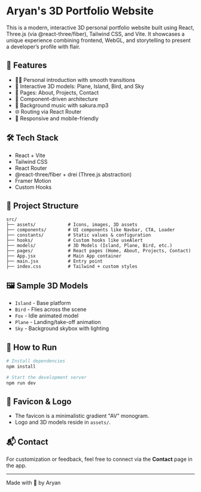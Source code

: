 
# Aryan's 3D Portfolio Website

This is a modern, interactive 3D personal portfolio website built using React, Three.js (via @react-three/fiber), Tailwind CSS, and Vite. It showcases a unique experience combining frontend, WebGL, and storytelling to present a developer’s profile with flair.

## 🚀 Features

- 🧑‍💻 Personal introduction with smooth transitions
- 🧭 Interactive 3D models: Plane, Island, Bird, and Sky
- 📁 Pages: About, Projects, Contact
- 🔧 Component-driven architecture
- 🎵 Background music with sakura.mp3
- 🌐 Routing via React Router
- 📱 Responsive and mobile-friendly

## 🛠 Tech Stack

- React + Vite
- Tailwind CSS
- React Router
- @react-three/fiber + drei (Three.js abstraction)
- Framer Motion
- Custom Hooks

## 📂 Project Structure

```
src/
├── assets/            # Icons, images, 3D assets
├── components/        # UI components like Navbar, CTA, Loader
├── constants/         # Static values & configuration
├── hooks/             # Custom hooks like useAlert
├── models/            # 3D Models (Island, Plane, Bird, etc.)
├── pages/             # React pages (Home, About, Projects, Contact)
├── App.jsx            # Main App container
├── main.jsx           # Entry point
├── index.css          # Tailwind + custom styles
```

## 🖼 Sample 3D Models

- `Island` - Base platform
- `Bird` - Flies across the scene
- `Fox` - Idle animated model
- `Plane` - Landing/take-off animation
- `Sky` - Background skybox with lighting

## 🧠 How to Run

```bash
# Install dependencies
npm install

# Start the development server
npm run dev
```

## 🔖 Favicon & Logo

- The favicon is a minimalistic gradient "AV" monogram.
- Logo and 3D models reside in `assets/`.

## 📬 Contact

For customization or feedback, feel free to connect via the **Contact** page in the app.

---

Made with 💙 by Aryan
